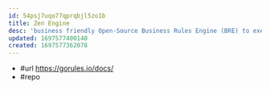 ```yaml
---
id: 54psj7uqo77qprqbjl5zo1b
title: Zen Engine
desc: 'business friendly Open-Source Business Rules Engine (BRE) to execute decision models according to the GoRules JSON Decision Model (JDM) standard. It is written in Rust and provides native bindings for NodeJS and Python'
updated: 1697577400140
created: 1697577362078
---
```


- #url https://gorules.io/docs/
- #repo 